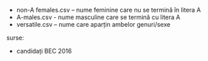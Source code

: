 - non-A females.csv – nume feminine care nu se termină în litera A
- A-males.csv - nume masculine care se termină cu litera A
- versatile.csv – nume care aparțin ambelor genuri/sexe

surse: 
- candidați BEC 2016